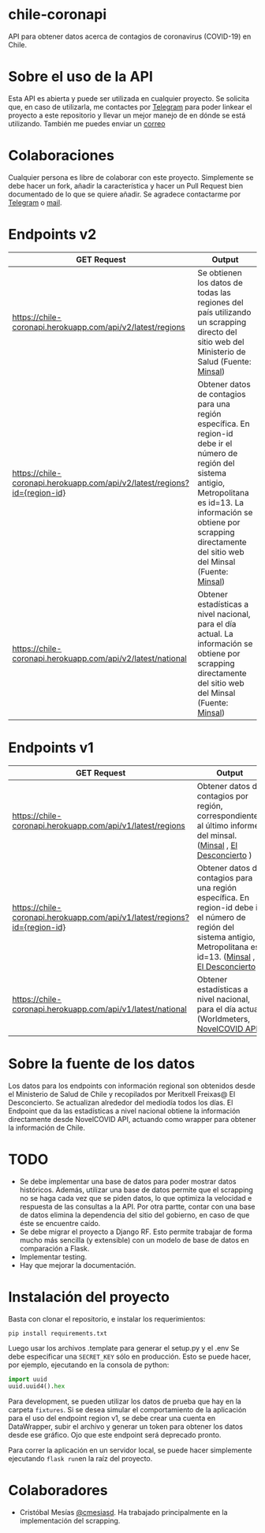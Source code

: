 # chile-coronapi

API para obtener datos acerca de contagios de coronavirus (COVID-19) en Chile.

# Sobre el uso de la API
Esta API es abierta y puede ser utilizada en cualquier proyecto. Se solicita que, en caso de utilizarla, me contactes por [Telegram](https://t.me/fsanguineti) para poder linkear el proyecto a este repositorio y llevar un mejor manejo de en dónde se está utilizando. También me puedes enviar un [correo](mailto:franco.sanguineti@ug.uchile.cl)

# Colaboraciones
Cualquier persona es libre de colaborar con este proyecto. Simplemente se debe hacer un fork, añadir la característica y hacer un Pull Request bien documentado de lo que se quiere añadir. Se agradece contactarme por [Telegram](https://t.me/fsanguineti) o [mail](mailto:franco.sanguineti@ug.uchile.cl).

# Endpoints v2


| GET Request                                                               | Output                                                                                                                                                                                                                                                                                                                                 |
| ------------------------------------------------------------------------- | -------------------------------------------------------------------------------------------------------------------------------------------------------------------------------------------------------------------------------------------------------------------------------------------------------------------------------------- |
| https://chile-coronapi.herokuapp.com/api/v2/latest/regions                | Se obtienen los datos de todas las regiones del país utilizando un scrapping directo del sitio web del Ministerio de Salud (Fuente: [Minsal](ttps://www.minsal.cl/nuevo-coronavirus-2019-ncov/casos-confirmados-en-chile-covid-19/))                                                                                                   |
| https://chile-coronapi.herokuapp.com/api/v2/latest/regions?id={region-id} | Obtener datos de contagios para una región específica. En region-id debe ir el número de región del sistema antigio, Metropolitana es id=13. La información se obtiene por scrapping directamente del sitio web del Minsal  (Fuente: [Minsal](https://www.minsal.cl/nuevo-coronavirus-2019-ncov/casos-confirmados-en-chile-covid-19/)) |
| https://chile-coronapi.herokuapp.com/api/v2/latest/national               | Obtener estadísticas a nivel nacional, para el día actual.  La información se obtiene por scrapping directamente del sitio web del Minsal  (Fuente: [Minsal](https://www.minsal.cl/nuevo-coronavirus-2019-ncov/casos-confirmados-en-chile-covid-19/))                                                                                  |


# Endpoints v1
| GET Request                                                               | Output                                                                                                                                                                                                                                                                                                                                                                                                     |
| ------------------------------------------------------------------------- | ---------------------------------------------------------------------------------------------------------------------------------------------------------------------------------------------------------------------------------------------------------------------------------------------------------------------------------------------------------------------------------------------------------- |
| https://chile-coronapi.herokuapp.com/api/v1/latest/regions                | Obtener datos de contagios por región, correspondientes al último informe del minsal. ([Minsal](https://www.minsal.cl/nuevo-coronavirus-2019-ncov/casos-confirmados-en-chile-covid-19/) , [El Desconcierto](https://www.eldesconcierto.cl/2020/03/18/datos-los-mapas-y-graficos-de-la-evolucion-y-efectos-del-coronavirus-en-chile-y-en-el-mundo/) )                                                       |
| https://chile-coronapi.herokuapp.com/api/v1/latest/regions?id={region-id} | Obtener datos de contagios para una región específica. En region-id debe ir el número de región del sistema antigio, Metropolitana es id=13.  ([Minsal](https://www.minsal.cl/nuevo-coronavirus-2019-ncov/casos-confirmados-en-chile-covid-19/) , [El Desconcierto](https://www.eldesconcierto.cl/2020/03/18/datos-los-mapas-y-graficos-de-la-evolucion-y-efectos-del-coronavirus-en-chile-y-en-el-mundo/) |
| https://chile-coronapi.herokuapp.com/api/v1/latest/national               | Obtener estadísticas a nivel nacional, para el día actual (Worldmeters, [NovelCOVID API](https://www.worldometers.info/coronavirus/))                                                                                                                                                                                                                                                                      |

# Sobre la fuente de los datos

Los datos para los endpoints con información regional son obtenidos desde el Ministerio de Salud de Chile y recopilados por Meritxell Freixas@ El Desconcierto. Se actualizan alrededor del mediodía todos los días. El Endpoint que da las estadísticas a nivel nacional obtiene la información directamente desde NovelCOVID API, actuando como wrapper para obtener la información de Chile.

# TODO

* Se debe implementar una base de datos para poder mostrar datos históricos. Además, utilizar una base de datos permite que el scrapping no se haga cada vez que se piden datos, lo que optimiza la velocidad e respuesta de las consultas a la API. Por otra partte, contar con una base de datos elimina la dependencia del sitio del gobierno, en caso de que éste se encuentre caído.
* Se debe migrar el proyecto a Django RF. Esto permite trabajar de forma mucho más sencilla (y extensible) con un modelo de base de datos en comparación a Flask.
* Implementar testing.
* Hay que mejorar la documentación.



# Instalación del proyecto

Basta con clonar el repositorio, e instalar los requerimientos:

```
pip install requirements.txt
```

Luego usar los archivos .template para generar el setup.py y el .env
Se debe especificar una `SECRET_KEY` sólo en producción. Esto se puede hacer, por ejemplo, ejecutando en la consola de python:

```python
import uuid
uuid.uuid4().hex
```

Para development, se pueden utilizar los datos de prueba que hay en la carpeta `fixtures`. 
Si se desea simular el comportamiento de la aplicación para el uso del endpoint region v1, se debe crear una cuenta en DataWrapper, subir el archivo y generar un token para obtener los datos desde ese gráfico. Ojo que este endpoint será deprecado pronto.

Para correr la aplicación en un servidor local, se puede hacer simplemente ejecutando `flask run`en la raíz del proyecto.

# Colaboradores

* Cristóbal Mesías [@cmesiasd](https://github.com/cmesiasd). Ha trabajado principalmente en la implementación del scrapping.

